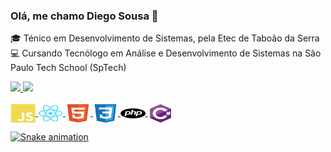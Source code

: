 ### Olá, me chamo Diego Sousa 👋

🎓 Ténico em Desenvolvimento de Sistemas, pela Etec de Taboão da Serra
<br>
💻 Cursando Tecnólogo em Análise e Desenvolvimento de Sistemas na São Paulo Tech School (SpTech)

<div>
  <a href="https://github.com/DiegoSousa-11">
  <img heigth="180em" src="https://github-readme-stats.vercel.app/api?username=DiegoSousa-11&show_icons=true&theme=radical"/>
  <img heigth="180em" src="https://github-readme-stats.vercel.app/api/top-langs/?username=DiegoSousa-11&layout=compact&langs_count=4&theme=radical"/>
</div>

<div style="inline-block"><br>
  <img align="center" alt="Diego-Js" height="30" width="40" src="https://raw.githubusercontent.com/devicons/devicon/master/icons/javascript/javascript-plain.svg" style="max width:100%;">
  <img align="center" alt="Diego-React" height="30" width="40" src="https://raw.githubusercontent.com/devicons/devicon/master/icons/react/react-original.svg" style="max-width:100%;">
  <img align="center" alt="Diego-HTML" height="30" width="40" src="https://raw.githubusercontent.com/devicons/devicon/master/icons/html5/html5-original.svg" style="max-width:100%;">
  <img align="center" alt="Diego-CSS" height="30" width="40" src="https://raw.githubusercontent.com/devicons/devicon/master/icons/css3/css3-original.svg" style="max-width:100%;">
  <img align="center" alt="Diego-Js" height="30" width="40" src="https://raw.githubusercontent.com/devicons/devicon/master/icons/php/php-plain.svg" style="max width:100%;">
  <img align="center" alt="Rafa-Csharp" height="30" width="40" src="https://raw.githubusercontent.com/devicons/devicon/master/icons/csharp/csharp-original.svg" style="max-width:100%;">
</div>

![Snake animation](https://github.com/DiegoSousa-11/DiegoSousa-11/blob/output/github-contribution-grid-snake.svg)
